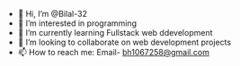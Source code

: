 - 👋 Hi, I’m @Bilal-32
- 👀 I’m interested in programming 
- 🌱 I’m currently learning Fullstack web ddevelopment
- 💞️ I’m looking to collaborate on web development projects
- 📫 How to reach me: Email- bh1067258@gmail.com

<!---
Bilal-32/Bilal-32 is a ✨ special ✨ repository because its `README.md` (this file) appears on your GitHub profile.
You can click the Preview link to take a look at your changes.
--->
